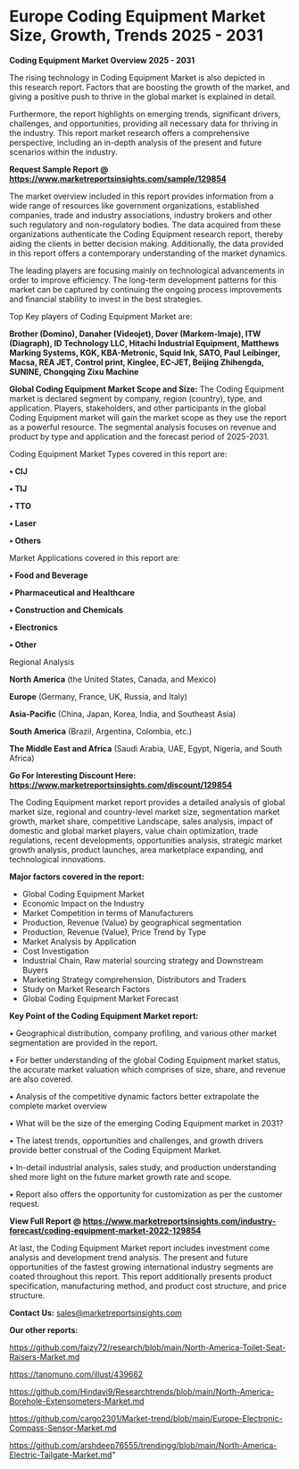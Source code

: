  # Europe Coding Equipment Market Size, Growth, Trends 2025 - 2031

<Strong> Coding Equipment Market Overview 2025 - 2031</strong>

The rising technology in Coding Equipment Market is also depicted in this research report. Factors that are boosting the growth of the market, and giving a positive push to thrive in the global market is explained in detail.

Furthermore, the report highlights on emerging trends, significant drivers, challenges, and opportunities, providing all necessary data for thriving in the industry. This report market research offers a comprehensive perspective, including an in-depth analysis of the present and future scenarios within the industry.

<strong>Request Sample Report @ <a href=https://www.marketreportsinsights.com/sample/129854>https://www.marketreportsinsights.com/sample/129854</a></strong>

The market overview included in this report provides information from a wide range of resources like government organizations, established companies, trade and industry associations, industry brokers and other such regulatory and non-regulatory bodies. The data acquired from these organizations authenticate the Coding Equipment research report, thereby aiding the clients in better decision making. Additionally, the data provided in this report offers a contemporary understanding of the market dynamics.

The leading players are focusing mainly on technological advancements in order to improve efficiency. The long-term development patterns for this market can be captured by continuing the ongoing process improvements and financial stability to invest in the best strategies.

Top Key players of Coding Equipment Market are:

<strong>Brother (Domino), Danaher (Videojet), Dover (Markem-Imaje), ITW (Diagraph), ID Technology LLC, Hitachi Industrial Equipment, Matthews Marking Systems, KGK, KBA-Metronic, Squid Ink, SATO, Paul Leibinger, Macsa, REA JET, Control print, Kinglee, EC-JET, Beijing Zhihengda, SUNINE, Chongqing Zixu Machine</strong>

<strong><b>Global Coding Equipment Market Scope and Size:</b></strong>
The Coding Equipment market is declared segment by company, region (country), type, and application. Players, stakeholders, and other participants in the global Coding Equipment market will gain the market scope as they use the report as a powerful resource. The segmental analysis focuses on revenue and product by type and application and the forecast period of 2025-2031.

Coding Equipment Market Types covered in this report are:

<strong>• CIJ

• TIJ

• TTO

• Laser

• Others</strong>

Market Applications covered in this report are:

<strong>• Food and Beverage

• Pharmaceutical and Healthcare

• Construction and Chemicals

• Electronics

• Other</strong> 

Regional Analysis

<strong>North America</strong> (the United States, Canada, and Mexico)

<strong>Europe</strong> (Germany, France, UK, Russia, and Italy)

<strong>Asia-Pacific</strong> (China, Japan, Korea, India, and Southeast Asia)

<strong>South America</strong> (Brazil, Argentina, Colombia, etc.)

<strong>The Middle East and Africa</strong> (Saudi Arabia, UAE, Egypt, Nigeria, and South Africa)

<strong>Go For Interesting Discount Here: <a href=https://www.marketreportsinsights.com/discount/129854>https://www.marketreportsinsights.com/discount/129854</a></strong>

The Coding Equipment market report provides a detailed analysis of global market size, regional and country-level market size, segmentation market growth, market share, competitive Landscape, sales analysis, impact of domestic and global market players, value chain optimization, trade regulations, recent developments, opportunities analysis, strategic market growth analysis, product launches, area marketplace expanding, and technological innovations.

<strong><b>Major factors covered in the report:</b></strong>
<ul>
  <li>Global Coding Equipment Market </li>
  <li>Economic Impact on the Industry</li>
  <li>Market Competition in terms of Manufacturers</li>
  <li>Production, Revenue (Value) by geographical segmentation</li>
  <li>Production, Revenue (Value), Price Trend by Type</li>
  <li>Market Analysis by Application</li>
  <li>Cost Investigation</li>
  <li>Industrial Chain, Raw material sourcing strategy and Downstream Buyers</li>
  <li>Marketing Strategy comprehension, Distributors and Traders</li>
  <li>Study on Market Research Factors</li>
  <li>Global Coding Equipment Market Forecast</li>
</ul>

<strong><b>Key Point of the Coding Equipment Market report:</b></strong>

• Geographical distribution, company profiling, and various other market segmentation are provided in the report.

• For better understanding of the global Coding Equipment market status, the accurate market valuation which comprises of size, share, and revenue are also covered.

• Analysis of the competitive dynamic factors better extrapolate the complete market overview

• What will be the size of the emerging Coding Equipment market in 2031?

• The latest trends, opportunities and challenges, and growth drivers provide better construal of the Coding Equipment Market.

• In-detail industrial analysis, sales study, and production understanding shed more light on the future market growth rate and scope.

• Report also offers the opportunity for customization as per the customer request.

<strong><b>View Full Report @ <a href=https://www.marketreportsinsights.com/industry-forecast/coding-equipment-market-2022-129854>https://www.marketreportsinsights.com/industry-forecast/coding-equipment-market-2022-129854</a></b></strong>


At last, the Coding Equipment Market report includes investment come analysis and development trend analysis. The present and future opportunities of the fastest growing international industry segments are coated throughout this report. This report additionally presents product specification, manufacturing method, and product cost structure, and price structure.

<strong>Contact Us:</strong>
sales@marketreportsinsights.com

<strong>Our other reports:</strong>

<a href=https://github.com/faizy72/research/blob/main/North-America-Toilet-Seat-Raisers-Market.md>https://github.com/faizy72/research/blob/main/North-America-Toilet-Seat-Raisers-Market.md</a>

<a href=https://tanomuno.com/illust/439662>https://tanomuno.com/illust/439662</a>

<a href=https://github.com/Hindavi9/Researchtrends/blob/main/North-America-Borehole-Extensometers-Market.md>https://github.com/Hindavi9/Researchtrends/blob/main/North-America-Borehole-Extensometers-Market.md</a>

<a href=https://github.com/cargo2301/Market-trend/blob/main/Europe-Electronic-Compass-Sensor-Market.md>https://github.com/cargo2301/Market-trend/blob/main/Europe-Electronic-Compass-Sensor-Market.md</a>

<a href=https://github.com/arshdeep76555/trendingg/blob/main/North-America-Electric-Tailgate-Market.md>https://github.com/arshdeep76555/trendingg/blob/main/North-America-Electric-Tailgate-Market.md</a>"
